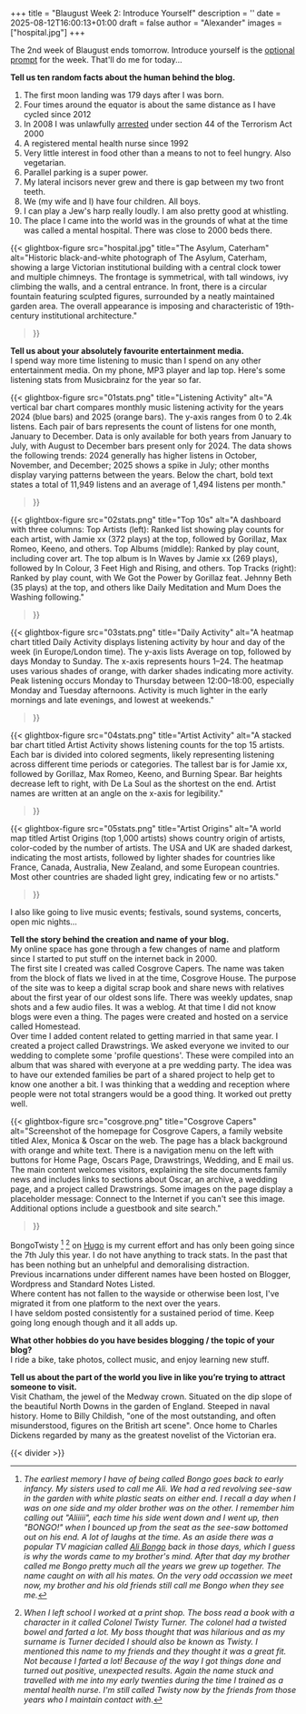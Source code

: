 +++
title = "Blaugust Week 2: Introduce Yourself"
description = ''
date = 2025-08-12T16:00:13+01:00
draft = false
author = "Alexander"
images = ["hospital.jpg"]
+++

The 2nd week of Blaugust ends tomorrow. Introduce yourself is the [optional prompt](https://nerdgirlthoughts.game.blog/2025/07/25/blaugust-2025-calendar-weekly-prompts/) for the week.  That'll do me for today...


**Tell us ten random facts about the human behind the blog.**
1. The first moon landing was 179 days after I was born.
2. Four times around the equator is about the same distance as I have cycled since 2012
3. In 2008 I was unlawfully [arrested](https://www.bongotwisty.blog/blog/section-44/) under section 44 of the Terrorism Act 2000
4. A registered mental health nurse since 1992
5. Very little interest in food other than a means to not to feel hungry. Also vegetarian. 
6. Parallel parking is a super power. 
7. My lateral incisors never grew and there is gap between my two front teeth.
8. We (my wife and I) have four children. All boys. 
9. I can play a Jew's harp really loudly. I am also pretty good at whistling.
10. The place I came into the world was in the grounds of what at the time was called a mental hospital. There was close to 2000 beds there.   


{{< glightbox-figure 
   src="hospital.jpg" 
   title="The Asylum, Caterham"
   alt="Historic black-and-white photograph of The Asylum, Caterham, showing a large Victorian institutional building with a central clock tower and multiple chimneys. The frontage is symmetrical, with tall windows, ivy climbing the walls, and a central entrance. In front, there is a circular fountain featuring sculpted figures, surrounded by a neatly maintained garden area. The overall appearance is imposing and characteristic of 19th-century institutional architecture." 
>}}


**Tell us about your absolutely favourite entertainment media.**\
I spend way more time listening to music than I spend on any other entertainment media. On my phone, MP3 player and lap top. Here's some listening stats from Musicbrainz for the year so far. 

{{< glightbox-figure 
   src="01stats.png" 
   title="Listening Activity"
   alt="A vertical bar chart compares monthly music listening activity for the years 2024 (blue bars) and 2025 (orange bars). The y-axis ranges from 0 to 2.4k listens. Each pair of bars represents the count of listens for one month, January to December. Data is only available for both years from January to July, with August to December bars present only for 2024. The data shows the following trends: 2024 generally has higher listens in October, November, and December; 2025 shows a spike in July; other months display varying patterns between the years. Below the chart, bold text states a total of 11,949 listens and an average of 1,494 listens per month." 
>}}

{{< glightbox-figure 
   src="02stats.png" 
   title="Top 10s"
   alt="A dashboard with three columns: Top Artists (left): Ranked list showing play counts for each artist, with Jamie xx (372 plays) at the top, followed by Gorillaz, Max Romeo, Keeno, and others. Top Albums (middle): Ranked by play count, including cover art. The top album is In Waves by Jamie xx (269 plays), followed by In Colour, 3 Feet High and Rising, and others. Top Tracks (right): Ranked by play count, with We Got the Power by Gorillaz feat. Jehnny Beth (35 plays) at the top, and others like Daily Meditation and Mum Does the Washing following." 
>}}

{{< glightbox-figure 
   src="03stats.png" 
   title="Daily Activity"
   alt="A heatmap chart titled Daily Activity displays listening activity by hour and day of the week (in Europe/London time). The y-axis lists Average on top, followed by days Monday to Sunday. The x-axis represents hours 1–24. The heatmap uses various shades of orange, with darker shades indicating more activity. Peak listening occurs Monday to Thursday between 12:00–18:00, especially Monday and Tuesday afternoons. Activity is much lighter in the early mornings and late evenings, and lowest at weekends." 
>}}

{{< glightbox-figure 
   src="04stats.png" 
   title="Artist Activity"
   alt="A stacked bar chart titled Artist Activity shows listening counts for the top 15 artists. Each bar is divided into colored segments, likely representing listening across different time periods or categories. The tallest bar is for Jamie xx, followed by Gorillaz, Max Romeo, Keeno, and Burning Spear. Bar heights decrease left to right, with De La Soul as the shortest on the end. Artist names are written at an angle on the x-axis for legibility." 
>}}

{{< glightbox-figure 
   src="05stats.png" 
   title="Artist Origins"
   alt="A world map titled Artist Origins (top 1,000 artists) shows country origin of artists, color-coded by the number of artists. The USA and UK are shaded darkest, indicating the most artists, followed by lighter shades for countries like France, Canada, Australia, New Zealand, and some European countries. Most other countries are shaded light grey, indicating few or no artists." 
>}}

 I also like going to live music events; festivals, sound systems, concerts, open mic nights... 

**Tell the story behind the creation and name of your blog.**\
My online space has gone through a few changes of name and platform since I started to put stuff on the internet back in 2000.\
The first site I created was called Cosgrove Capers. The name was taken from the block of flats we lived in at the time, Cosgrove House. The purpose of the site was to keep a digital scrap book and share news with relatives about the first year of our oldest sons life. There was weekly updates, snap shots and a few audio files. It was a weblog. At that time I did not know blogs were even a thing. The pages were created and hosted on a service called Homestead. \
Over time I added content related to getting married in that same year. I created a project called Drawstrings. We asked everyone we invited to our wedding to complete some 'profile questions'. These were compiled into an album that was shared with everyone at a pre wedding party. The idea was to have our extended families be part of a shared project to help get to know one another a bit. I was thinking that a wedding and reception where people were not total strangers would be a good thing. It worked out pretty well.

{{< glightbox-figure 
   src="cosgrove.png" 
   title="Cosgrove Capers"
   alt="Screenshot of the homepage for Cosgrove Capers, a family website titled Alex, Monica & Oscar on the web. The page has a black background with orange and white text. There is a navigation menu on the left with buttons for Home Page, Oscars Page, Drawstrings, Wedding, and E mail us. The main content welcomes visitors, explaining the site documents family news and includes links to sections about Oscar, an archive, a wedding page, and a project called Drawstrings. Some images on the page display a placeholder message: Connect to the Internet if you can't see this image. Additional options include a guestbook and site search." 
>}}

BongoTwisty [^1] [^2] on [Hugo](https://gohugo.io) is my current effort and has only been going since the 7th July this year. I do not have anything to track stats. In the past that has been nothing but an unhelpful and demoralising distraction.\
Previous incarnations under different names have been hosted on Blogger, Wordpress and Standard Notes Listed.\
Where content has not fallen to the wayside or otherwise been lost, I've migrated it from one platform to the next over the years.\
I have seldom posted consistently for a sustained period of time. Keep going long enough though and it all adds up. 

**What other hobbies do you have besides blogging / the topic of your blog?**\
I ride a bike, take photos, collect music, and enjoy learning new stuff. 

**Tell us about the part of the world you live in like you’re trying to attract someone to visit.**\
Visit Chatham, the jewel of the Medway crown. Situated on the dip slope of the beautiful North Downs in the garden of England. Steeped in naval history. Home to Billy Childish, "one of the most outstanding, and often misunderstood, figures on the British art scene". Once home to Charles Dickens regarded by many as the greatest novelist of the Victorian era. 

{{< divider >}}

 [^1]: *The earliest memory I have of being called Bongo goes back to early infancy. My sisters used to call me Ali. We had a red revolving see-saw in the garden with white plastic seats on either end. I recall a day when I was on one side and my older brother was on the other. I remember him calling out "Aliiiii", each time his side went down and I went up, then "BONGO!" when I bounced up from the seat as the see-saw bottomed out on his end. A lot of laughs at the time. As an aside there was a popular TV magician called [Ali Bongo](https://en.wikipedia.org/wiki/Ali_Bongo_(magician)) back in those days, which I guess is why the words came to my brother's mind. After that day my brother called me Bongo pretty much all the years we grew up together. The name caught on with all his mates. On the very odd occassion we meet now, my brother and his old friends still call me Bongo when they see me.* 
 
 [^2]: *When I left school I worked at a print shop. The boss read a book with a character in it called Colonel Twisty Turner. The colonel had a twisted bowel and farted a lot. My boss thought that was hilarious and as my surname is Turner decided I should also be known as Twisty. I mentioned this name to my friends and they thought it was a great fit. Not because I farted a lot! Because of the way I got things done and turned out positive, unexpected results. Again the name stuck and travelled with me into my early twenties during the time I trained as a mental health nurse. I'm still called Twisty now by the friends from those years who I maintain contact with*.

